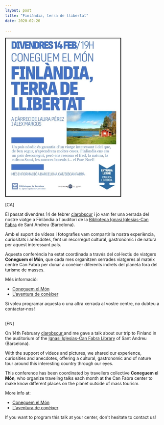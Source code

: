 ```yaml
---
layout: post
title: "Finlàndia, terra de llibertat"
date: 2020-02-20

---
```


<img class="float-left" src="/images/xerrada_finland_canfabra.jpeg" alt="Xerrada Finlàndia, Coneguem el Món" style="border: 2px black solid"/>

[CA]

El passat divendres 14 de febrer <a href="https://clarobscur.github.io/" target="_blank">clarobscur</a> i jo vam fer una xerrada del nostre viatge a Finlàndia a l'auditori de la <a href="https://bibliotecavirtual.diba.cat/barcelona-sant-andreu-biblioteca-ignasi-iglesias-can-fabra" target="_blank">Biblioteca Ignasi Iglesias-Can Fabra</a> de Sant Andreu (Barcelona).

Amb el suport de vídeos i fotografies vam compartir la nostra experiència, curiositats i anècdotes, fent un recorregut cultural, gastronòmic i de natura per aquest interessant país.

Aquesta conferència ha estat coordinada a través del col·lectiu de viatgers **Coneguem el Món**, que cada mes organitzen xerrades viatgeres al mateix centre Can Fabra per donar a conèixer diferents indrets del planeta fora del turisme de masses.

Més informació: 
<ul>
<li><a href="http://www.coneguemelmon.org/" target="_blank">Coneguem el Món</a></li>
<li><a href="https://ajuntament.barcelona.cat/biblioteques/bibcanfabra/ca/agendes/conozcamos-el-mundo-finlandia-tierra-de-libertad_99400646970" target="_blank">L'aventura de conèixer</a></li>
</ul>

Si voleu programar aquesta o una altra xerrada al vostre centre, no dubteu a contactar-nos!

<br/>
[EN]

On 14th February <a href="https://clarobscur.github.io/" target="_blank"> clarobscur </a> and me gave a talk about our trip to Finland in the auditorium of the <a href="https://bibliotecavirtual.diba.cat/barcelona-sant-andreu-biblioteca-ignasi-iglesias-can-fabra" target="_blank">Ignasi Iglesias-Can Fabra Library</a> of Sant Andreu (Barcelona).

With the support of videos and pictures, we shared our experience, curiosities and anecdotes, offering a cultural, gastronomic and of nature tour around this interesting country through our eyes.

This conference has been coordinated by travellers collective **Coneguem el Món**, who organize traveling talks each month at the Can Fabra center to make know different places on the planet outside of mass tourism.

More info at:
<ul>
<li><a href="http://www.coneguemelmon.org/" target="_blank">Coneguem el Món</a></li>
<li><a href="https://ajuntament.barcelona.cat/biblioteques/bibcanfabra/ca/agendes/conozcamos-el-mundo-finlandia-tierra-de-libertad_99400646970" target="_blank">L'aventura de conèixer</a></li>
</ul>

If you want to program this talk at your center, don't hesitate to contact us!